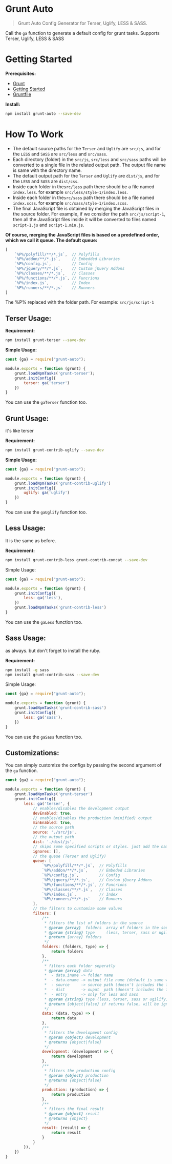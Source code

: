 # Grunt Auto
> Grunt Auto Config Generator for Terser, Uglify, LESS & SASS.

Call the `ga` function to generate a default config for grunt tasks.
Supports Terser, Uglify, LESS & SASS

# Getting Started
**Prerequisites:** 
* [Grunt](https://gruntjs.com/)
* [Getting Started](https://gruntjs.com/getting-started)
* [Gruntfile](https://gruntjs.com/sample-gruntfile)

**Install:**
```bash
npm install grunt-auto --save-dev
```

# How To Work
* The default source paths for the `Terser` and `Uglify` are `src/js`, and for the `LESS` and `SASS` are `src/less` and `src/sass`.
* Each directory (folder) in the `src/js`, `src/less` and `src/sass` paths will be converted to a single file in the related output path. The output file name is same with the directory name.
* The default output path for the `Terser` and `Uglify` are `dist/js`, and for the `LESS` and `SASS` are `dist/css`.
* Inside each folder in the`src/less` path there should be a file named `index.less`. for example `src/less/style-1/index.less`.
* Inside each folder in the`src/sass` path there should be a file named `index.scss`. for example `src/sass/style-1/index.scss`.
* The final JavaScript file is obtained by merging the JavaScript files in the source folder. For example, if we consider the path `src/js/script-1`, then all the JavaScript files inside it will be converted to files named` script-1.js` and `script-1.min.js`.

**Of course, merging the JavaScript files is based on a predefined order, which we call it queue. The default queue:**
```javascript
[
    `%P%/polyfill/**/*.js`,  // Polyfills
    `%P%/addon/**/*.js`,     // Embedded Libraries
    `%P%/config.js`,         // Config
    `%P%/jquery/**/*.js`,    // Custom jQuery Addons
    `%P%/classes/**/*.js`,   // Classes
    `%P%/functions/**/*.js`, // Funcrions
    `%P%/index.js`,          // Index
    `%P%/runners/**/*.js`    // Runners
]
```
The %P% replaced with the folder path. For example: `src/js/script-1`

## Terser Usage:

**Requirement:**
```bash
npm install grunt-terser --save-dev
```

**Simple Usage:**
```javascript
const {ga} = require("grunt-auto");

module.exports = function (grunt) {
    grunt.loadNpmTasks('grunt-terser');
    grunt.initConfig({
        terser: ga('terser')
    })
}
```
You can use the `gaTerser` function too.

## Grunt Usage:
it's like terser

**Requirement:**
```bash
npm install grunt-contrib-uglify --save-dev
```

**Simple Usage:**
```javascript
const {ga} = require("grunt-auto");

module.exports = function (grunt) {
    grunt.loadNpmTasks('grunt-contrib-uglify')
    grunt.initConfig({
        uglify: ga('uglify')
    })
}
```
You can use the `gaUglify` function too.

## Less Usage:
It is the same as before.

**Requirement:**
```bash
npm install grunt-contrib-less grunt-contrib-concat --save-dev
```

Simple Usage:
```javascript
const {ga} = require("grunt-auto");

module.exports = function (grunt) {
    grunt.initConfig({
        less: ga('less'),
    })
    grunt.loadNpmTasks('grunt-contrib-less')
}
```
You can use the `gaLess` function too.

## Sass Usage:
as always. but don't forget to install the ruby.

**Requirement:**
```bash
npm install -g sass
npm install grunt-contrib-sass --save-dev
```

Simple Usage:
```javascript
const {ga} = require("grunt-auto");

module.exports = function (grunt) {
    grunt.loadNpmTasks('grunt-contrib-sass')
    grunt.initConfig({
        less: ga('sass'),
    })
}
```
You can use the `gaSass` function too.

## Customizations:
You can simply customize the configs by passing the second argument of the `ga` function.
```javascript
const {ga} = require("grunt-auto");

module.exports = function (grunt) {
    grunt.loadNpmTasks('grunt-terser')
    grunt.initConfig({
        less: ga('terser', {
            // enables/disables the development output
            devEnabled: true,
            // enables/disables the production (minified) output
            minEnabled: true,
            // the source path
            source: './src/js',
            // the output path
            dist: './dist/js',
            // skips some specified scripts or styles. just add the name.
            ignores: [],
            // the queue (Terser and Uglify)
            queue: [
                `%P%/polyfill/**/*.js`,  // Polyfills
                `%P%/addon/**/*.js`,     // Embeded Libraries
                `%P%/config.js`,         // Config
                `%P%/jquery/**/*.js`,    // Custom jQuery Addons
                `%P%/functions/**/*.js`, // Funcrions
                `%P%/classes/**/*.js`,   // Classes
                `%P%/index.js`,          // Index
                `%P%/runners/**/*.js`    // Runners
            ],
            // the filters to customize some values
            filters: {
                /**
                 * filters the list of folders in the source
                 * @param {array}  folders  array of folders in the source path
                 * @param {string} type     (less, terser, sass or ugilify)
                 * @return {array} folders
                 */
                folders: (folders, type) => {
                    return folders
                },
                /**
                 * filters each folder seperatly
                 * @param {array} data
                 *  - data.iname -> folder name
                 *  - data.oname -> output file name (default is same with iname)
                 *  - source     -> source path (doesn't includes the folder name)
                 *  - dist       -> ouput  path (doesn't includes the folder name)
                 *  - entry      -> only for less and sass
                 * @param {string} type (less, terser, sass or ugilify)
                 * @return {object|false} if returns false, will be ignored
                 */
                data: (data, type) => {
                    return data
                },
                /**
                 * filters the development config
                 * @param {object} development
                 * @returns {object|false}
                 */
                development: (development) => {
                    return development
                },
                /**
                 * filters the production config
                 * @param {object} production
                 * @returns {object|false}
                 */
                production: (production) => {
                    return production
                },
                /**
                 * filters the final result
                 * @param {object} result
                 * @returns {object}
                 */
                result: (result) => {
                    return result
                }
            }
        }),
    })
}
```